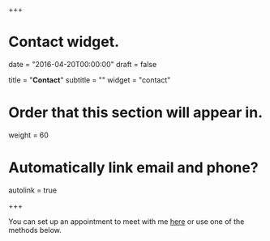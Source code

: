 +++
# Contact widget.

date = "2016-04-20T00:00:00"
draft = false

title = "**Contact**"
subtitle = ""
widget = "contact"

# Order that this section will appear in.
weight = 60

# Automatically link email and phone?
autolink = true

+++

You can set up an appointment to meet with me <a href="https://jvcasillas.youcanbook.me/?noframe=true&skipHeaderFooter=true" data-ycbm-modal="false">here</a> 
or use one of the methods below.
